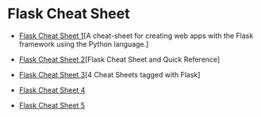 # Flask Cheat Sheet

- [Flask Cheat Sheet 1](https://github.com/lucrae/flask-cheat-sheet)[A cheat-sheet for creating web apps with the Flask framework using the Python language.]

- [Flask Cheat Sheet 2](https://prettyprinted.com/flaskcheatsheet)[Flask Cheat Sheet and Quick Reference]

- [Flask Cheat Sheet 3](https://cheatography.com/tag/flask/)[4 Cheat Sheets tagged with Flask]

- [Flask Cheat Sheet 4](https://www.idiotinside.com/uploads/2015/02/flask-cheat-sheet.pdf)

- [Flask Cheat Sheet 5](https://sites.google.com/site/mrxpalmeiras/flask/flask-cheat-sheet)
